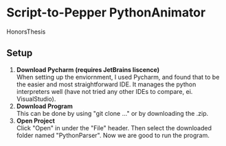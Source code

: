 # Script-to-Pepper PythonAnimator

HonorsThesis

## Setup

1. **Download Pycharm (requires JetBrains liscence)**    
When setting up the enviornment, I used Pycharm, and found that to be the easier and most straightforward IDE. It manages the python interpreters well (have not tried any other IDEs to compare, ei. VisualStudio).
3. **Download Program**     
This can be done by using "git clone ..." or by downloading the .zip.
5. **Open Project**     
Click "Open" in under the "File" header. Then select the downloaded folder named "PythonParser". Now we are good to run the program.
